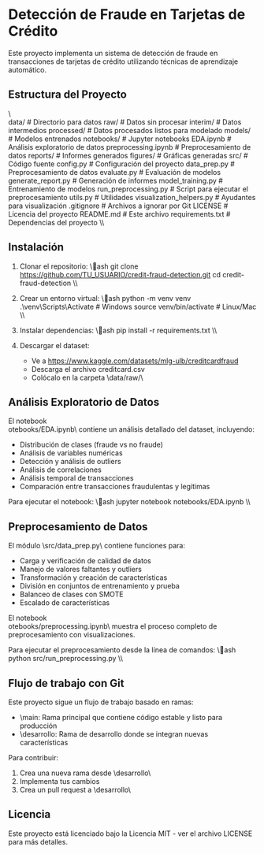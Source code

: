 ﻿# Detección de Fraude en Tarjetas de Crédito

Este proyecto implementa un sistema de detección de fraude en transacciones de tarjetas de crédito utilizando técnicas de aprendizaje automático.

## Estructura del Proyecto

\\\
 data/               # Directorio para datos
    raw/            # Datos sin procesar
    interim/        # Datos intermedios
    processed/      # Datos procesados listos para modelado
 models/             # Modelos entrenados
 notebooks/          # Jupyter notebooks
    EDA.ipynb       # Análisis exploratorio de datos
    preprocessing.ipynb # Preprocesamiento de datos
 reports/            # Informes generados
    figures/        # Gráficas generadas
 src/                # Código fuente
    config.py       # Configuración del proyecto
    data_prep.py    # Preprocesamiento de datos
    evaluate.py     # Evaluación de modelos
    generate_report.py # Generación de informes
    model_training.py # Entrenamiento de modelos
    run_preprocessing.py # Script para ejecutar el preprocesamiento
    utils.py        # Utilidades
    visualization_helpers.py # Ayudantes para visualización
 .gitignore          # Archivos a ignorar por Git
 LICENSE             # Licencia del proyecto
 README.md           # Este archivo
 requirements.txt    # Dependencias del proyecto
\\\

## Instalación

1. Clonar el repositorio:
\\\ash
git clone https://github.com/TU_USUARIO/credit-fraud-detection.git
cd credit-fraud-detection
\\\

2. Crear un entorno virtual:
\\\ash
python -m venv venv
.\venv\Scripts\Activate  # Windows
source venv/bin/activate  # Linux/Mac
\\\

3. Instalar dependencias:
\\\ash
pip install -r requirements.txt
\\\

4. Descargar el dataset:
   - Ve a https://www.kaggle.com/datasets/mlg-ulb/creditcardfraud
   - Descarga el archivo creditcard.csv
   - Colócalo en la carpeta \data/raw/\

## Análisis Exploratorio de Datos

El notebook \
otebooks/EDA.ipynb\ contiene un análisis detallado del dataset, incluyendo:

- Distribución de clases (fraude vs no fraude)
- Análisis de variables numéricas
- Detección y análisis de outliers
- Análisis de correlaciones
- Análisis temporal de transacciones
- Comparación entre transacciones fraudulentas y legítimas

Para ejecutar el notebook:
\\\ash
jupyter notebook notebooks/EDA.ipynb
\\\

## Preprocesamiento de Datos

El módulo \src/data_prep.py\ contiene funciones para:

- Carga y verificación de calidad de datos
- Manejo de valores faltantes y outliers
- Transformación y creación de características
- División en conjuntos de entrenamiento y prueba
- Balanceo de clases con SMOTE
- Escalado de características

El notebook \
otebooks/preprocessing.ipynb\ muestra el proceso completo de preprocesamiento con visualizaciones.

Para ejecutar el preprocesamiento desde la línea de comandos:
\\\ash
python src/run_preprocessing.py
\\\

## Flujo de trabajo con Git

Este proyecto sigue un flujo de trabajo basado en ramas:

- \main\: Rama principal que contiene código estable y listo para producción
- \desarrollo\: Rama de desarrollo donde se integran nuevas características

Para contribuir:
1. Crea una nueva rama desde \desarrollo\
2. Implementa tus cambios
3. Crea un pull request a \desarrollo\

## Licencia

Este proyecto está licenciado bajo la Licencia MIT - ver el archivo LICENSE para más detalles.
